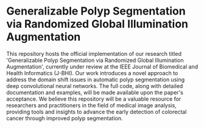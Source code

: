 # Generalizable Polyp Segmentation via Randomized Global Illumination Augmentation
This repository hosts the official implementation of our research titled 'Generalizable Polyp Segmentation via Randomized Global Illumination Augmentation', currently under review at the IEEE Journal of Biomedical and Health Informatics (J-BHI). Our work introduces a novel approach to address the domain shift issues in automatic polyp segmentation using deep convolutional neural networks. 
The full code, along with detailed documentation and examples, will be made available upon the paper's acceptance. We believe this repository will be a valuable resource for researchers and practitioners in the field of medical image analysis, providing tools and insights to advance the early detection of colorectal cancer through improved polyp segmentation. 
